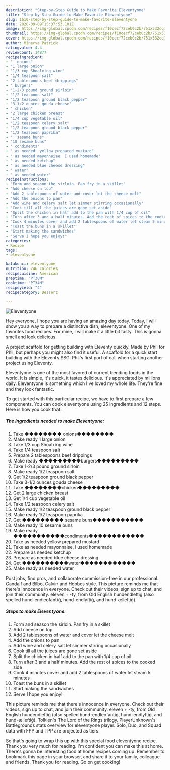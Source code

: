 ```yaml
---
description: "Step-by-Step Guide to Make Favorite Eleventyone"
title: "Step-by-Step Guide to Make Favorite Eleventyone"
slug: 1610-step-by-step-guide-to-make-favorite-eleventyone
date: 2020-09-09T15:37:53.101Z
image: https://img-global.cpcdn.com/recipes/f10cecf72ceb0c2b/751x532cq70/eleventyone-recipe-main-photo.jpg
thumbnail: https://img-global.cpcdn.com/recipes/f10cecf72ceb0c2b/751x532cq70/eleventyone-recipe-main-photo.jpg
cover: https://img-global.cpcdn.com/recipes/f10cecf72ceb0c2b/751x532cq70/eleventyone-recipe-main-photo.jpg
author: Minerva Patrick
ratingvalue: 4.4
reviewcount: 14877
recipeingredient:
- "  onions"
- "1 large onion"
- "1/3 cup Shoalxing wine"
- "1/4 teaspoon salt"
- "2 tablespoons beef drippings"
- " burgers"
- "1-2/3 pound ground sirloin"
- "1/2 teaspoon salt"
- "1/2 teaspoon ground black pepper"
- "3-1/2 ounces gouda cheese"
- " chicken"
- "2 large chicken breast"
- "1/4 cup vegetable oil"
- "1/2 teaspoon celery salt"
- "1/2 teaspoon ground black pepper"
- "1/2 teaspoon paprika"
- "  sesame buns"
- "10 sesame buns"
- " condiments"
- " as needed  yellow prepared mustard"
- " as needed mayonnaise  I used homemade"
- " as needed ketchup"
- " as needed blue cheese dressing"
- " water"
- " as needed water"
recipeinstructions:
- "Form and season the sirloin. Pan fry in a skillet"
- "Add cheese on top"
- "Add 2 tablespoons of water and cover let the cheese melt"
- "Add the onions to pan"
- "Add wine and celery salt let simmer stirring occasionally"
- "Cook till all the juices are gone set aside"
- "Split the chicken in half add to the pan with 1/4 cup of oil"
- "Turn after 3 and a half minutes. Add the rest of spices to the cooked side"
- "Cook 4 minutes cover and add 2 tablespoons of water let steam 5 minutes"
- "Toast the buns in a skillet"
- "Start making the sandwiches"
- "Serve I hope you enjoy!"
categories:
- Recipe
tags:
- eleventyone

katakunci: eleventyone 
nutrition: 246 calories
recipecuisine: American
preptime: "PT30M"
cooktime: "PT34M"
recipeyield: "4"
recipecategory: Dessert

---
```



![Eleventyone](https://img-global.cpcdn.com/recipes/f10cecf72ceb0c2b/751x532cq70/eleventyone-recipe-main-photo.jpg)

Hey everyone, I hope you are having an amazing day today. Today, I will show you a way to prepare a distinctive dish, eleventyone. One of my favorites food recipes. For mine, I will make it a little bit tasty. This is gonna smell and look delicious.

A project scaffold for getting building with Eleventy quickly. Made by Phil for Phil, but perhaps you might also find it useful. A scaffold for a quick start building with the Eleventy SSG. Phil&#39;s first port of call when starting another project using Eleventy.

Eleventyone is one of the most favored of current trending foods in the world. It is simple, it's quick, it tastes delicious. It's appreciated by millions daily. Eleventyone is something which I've loved my whole life. They're fine and they look fantastic.


To get started with this particular recipe, we have to first prepare a few components. You can cook eleventyone using 25 ingredients and 12 steps. Here is how you cook that.

<!--inarticleads1-->

##### The ingredients needed to make Eleventyone:

1. Take  ◆◆◆◆◆◆◆◆ onions◆◆◆◆◆◆◆◆
1. Make ready 1 large onion
1. Take 1/3 cup Shoalxing wine
1. Take 1/4 teaspoon salt
1. Prepare 2 tablespoons beef drippings
1. Make ready  ◆◆◆◆◆◆◆◆◆burgers◆◆◆◆◆◆◆◆◆
1. Take 1-2/3 pound ground sirloin
1. Make ready 1/2 teaspoon salt
1. Get 1/2 teaspoon ground black pepper
1. Take 3-1/2 ounces gouda cheese
1. Take  ◆◆◆◆◆◆◆◆chicken◆◆◆◆◆◆◆◆◆
1. Get 2 large chicken breast
1. Get 1/4 cup vegetable oil
1. Take 1/2 teaspoon celery salt
1. Make ready 1/2 teaspoon ground black pepper
1. Make ready 1/2 teaspoon paprika
1. Get  ◆◆◆◆◆◆◆◆◆ sesame buns◆◆◆◆◆◆◆◆◆◆◆
1. Make ready 10 sesame buns
1. Make ready  ◆◆◆◆◆◆◆◆◆◆◆condiments◆◆◆◆◆◆◆◆◆◆◆◆
1. Take  as needed  yellow prepared mustard
1. Take  as needed mayonnaise,  I used homemade
1. Prepare  as needed ketchup
1. Prepare  as needed blue cheese dressing
1. Get  ◆◆◆◆◆◆◆◆◆◆water◆◆◆◆◆◆◆◆◆◆◆◆
1. Make ready  as needed water


Post jobs, find pros, and collaborate commission-free in our professional. Gandalf and Bilbo, Calvin and Hobbes style. This picture reminds me that there&#39;s innocence in everyone. Check out their videos, sign up to chat, and join their community. eleven +‎ -ty, from Old English hundendleftiġ (also spelled hund-endleofantiġ, hund-endlyftiġ, and hund-ælleftiġ). 

<!--inarticleads2-->

##### Steps to make Eleventyone:

1. Form and season the sirloin. Pan fry in a skillet
1. Add cheese on top
1. Add 2 tablespoons of water and cover let the cheese melt
1. Add the onions to pan
1. Add wine and celery salt let simmer stirring occasionally
1. Cook till all the juices are gone set aside
1. Split the chicken in half add to the pan with 1/4 cup of oil
1. Turn after 3 and a half minutes. Add the rest of spices to the cooked side
1. Cook 4 minutes cover and add 2 tablespoons of water let steam 5 minutes
1. Toast the buns in a skillet
1. Start making the sandwiches
1. Serve I hope you enjoy!


This picture reminds me that there&#39;s innocence in everyone. Check out their videos, sign up to chat, and join their community. eleven +‎ -ty, from Old English hundendleftiġ (also spelled hund-endleofantiġ, hund-endlyftiġ, and hund-ælleftiġ). Tolkien&#39;s The Lord of the Rings trilogy. PlayerUnknown&#39;s Battlegrounds stats overview for eleventyone player. Solo, Duo, and Squad data with FPP and TPP are projected as tiers. 

So that's going to wrap this up with this special food eleventyone recipe. Thank you very much for reading. I'm confident you can make this at home. There's gonna be interesting food at home recipes coming up. Remember to bookmark this page in your browser, and share it to your family, colleague and friends. Thank you for reading. Go on get cooking!
